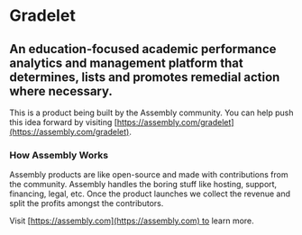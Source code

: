 # Gradelet

## An education-focused academic performance analytics and management platform that determines, lists and promotes remedial action where necessary.

This is a product being built by the Assembly community. You can help push this idea forward by visiting [https://assembly.com/gradelet](https://assembly.com/gradelet).

### How Assembly Works

Assembly products are like open-source and made with contributions from the community. Assembly handles the boring stuff like hosting, support, financing, legal, etc. Once the product launches we collect the revenue and split the profits amongst the contributors.

Visit [https://assembly.com](https://assembly.com) to learn more.
